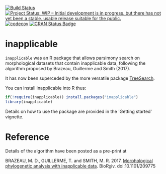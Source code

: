 [![Build Status](https://travis-ci.org/ms609/inapplicable.svg?branch=master)](https://travis-ci.org/ms609/inapplicable)
[![Project Status: WIP – Initial development is in progress, but there has not yet been a stable, usable release suitable for the public.](http://www.repostatus.org/badges/latest/wip.svg)](http://www.repostatus.org/#wip)
[![codecov](https://codecov.io/gh/ms609/inapplicable/branch/master/graph/badge.svg)](https://codecov.io/gh/ms609/inapplicable)
[![CRAN Status Badge](http://www.r-pkg.org/badges/version/inapplicable)](https://cran.r-project.org/package=inapplicable)

# inapplicable
`inapplicable` was an R package that allows parsimony search on morphological datasets that contain
inapplicable data, following the algorithm proposed by Brazeau, Guillerme and Smith (2017).

It has now been superceded by the more versatile package [TreeSearch](https://github.com/ms609/TreeSearch).

You can install inapplicable into R thus:

```r
if(!require(inapplicable)) install.packages("inapplicable")
library(inapplicable)
```
Details on how to use the package are provided in the 'Getting started' vignette.

# Reference

Details of the algorithm have been posted as a pre-print at 

BRAZEAU, M. D., GUILLERME, T. and SMITH, M. R. 2017. [Morphological phylogenetic analysis with inapplicable data](https://www.biorxiv.org/content/early/2017/10/26/209775). BioRχiv. doi:10.1101/209775

